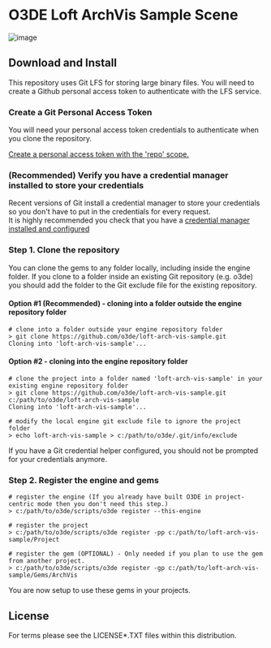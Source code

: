 # O3DE Loft ArchVis Sample Scene

![image](https://user-images.githubusercontent.com/23222931/197286449-77ecd592-464c-49b1-88d0-487e2546b5ab.png)

## Download and Install

This repository uses Git LFS for storing large binary files.  You will need to create a Github personal access token to authenticate with the LFS service.

### Create a Git Personal Access Token

You will need your personal access token credentials to authenticate when you clone the repository.

[Create a personal access token with the 'repo' scope.](https://docs.github.com/en/github/authenticating-to-github/creating-a-personal-access-token)

### (Recommended) Verify you have a credential manager installed to store your credentials

Recent versions of Git install a credential manager to store your credentials so you don't have to put in the credentials for every request.  
It is highly recommended you check that you have a [credential manager installed and configured](https://github.com/microsoft/Git-Credential-Manager-Core)

### Step 1. Clone the repository

You can clone the gems to any folder locally, including inside the engine folder. If you clone to a folder inside an existing Git repository (e.g. o3de) you should add the folder to the Git exclude file for the existing repository.

#### Option #1 (Recommended) - cloning into a folder outside the engine repository folder

```shell
# clone into a folder outside your engine repository folder
> git clone https://github.com/o3de/loft-arch-vis-sample.git
Cloning into 'loft-arch-vis-sample'...
```

#### Option #2 - cloning into the engine repository folder

```shell
# clone the project into a folder named 'loft-arch-vis-sample' in your existing engine repository folder
> git clone https://github.com/o3de/loft-arch-vis-sample.git c:/path/to/o3de/loft-arch-vis-sample
Cloning into 'loft-arch-vis-sample'...

# modify the local engine git exclude file to ignore the project folder
> echo loft-arch-vis-sample > c:/path/to/o3de/.git/info/exclude
```

If you have a Git credential helper configured, you should not be prompted for your credentials anymore.

### Step 2. Register the engine and gems

```shell
# register the engine (If you already have built O3DE in project-centric mode then you don't need this step.)
> c:/path/to/o3de/scripts/o3de register --this-engine

# register the project 
> c:/path/to/o3de/scripts/o3de register -pp c:/path/to/loft-arch-vis-sample/Project

# register the gem (OPTIONAL) - Only needed if you plan to use the gem from another project. 
> c:/path/to/o3de/scripts/o3de register -gp c:/path/to/loft-arch-vis-sample/Gems/ArchVis
```

You are now setup to use these gems in your projects.

## License

For terms please see the LICENSE*.TXT files within this distribution.

